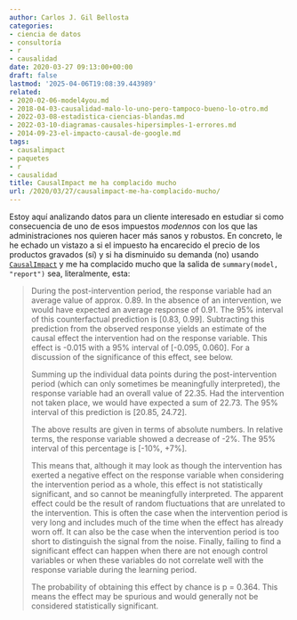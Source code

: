 ```yaml
---
author: Carlos J. Gil Bellosta
categories:
- ciencia de datos
- consultoría
- r
- causalidad
date: 2020-03-27 09:13:00+00:00
draft: false
lastmod: '2025-04-06T19:08:39.443989'
related:
- 2020-02-06-model4you.md
- 2018-04-03-causalidad-malo-lo-uno-pero-tampoco-bueno-lo-otro.md
- 2022-03-08-estadistica-ciencias-blandas.md
- 2022-03-10-diagramas-causales-hipersimples-1-errores.md
- 2014-09-23-el-impacto-causal-de-google.md
tags:
- causalimpact
- paquetes
- r
- causalidad
title: CausalImpact me ha complacido mucho
url: /2020/03/27/causalimpact-me-ha-complacido-mucho/
---
```


Estoy aquí analizando datos para un cliente interesado en estudiar si como consecuencia de uno de esos impuestos _modennos_ con los que las administraciones nos quieren hacer más sanos y robustos. En concreto, le he echado un vistazo a si el impuesto ha encarecido el precio de los productos gravados (sí) y si ha disminuido su demanda (no) usando [`CausalImpact`](https://CRAN.R-project.org/package=CausalImpact) y me ha complacido mucho que la salida de `summary(model, "report")` sea, literalmente, esta:

>During the post-intervention period, the response variable had an average value of approx. 0.89. In the absence of an intervention, we would have expected an average response of 0.91. The 95% interval of this counterfactual prediction is [0.83, 0.99]. Subtracting this prediction from the observed response yields an estimate of the causal effect the intervention had on the response variable. This effect is -0.015 with a 95% interval of [-0.095, 0.060]. For a discussion of the significance of this effect, see below.
>
> Summing up the individual data points during the post-intervention period (which can only sometimes be meaningfully interpreted), the response variable had an overall value of 22.35. Had the intervention not taken place, we would have expected a sum of 22.73. The 95% interval of this prediction is [20.85, 24.72].
>
> The above results are given in terms of absolute numbers. In relative terms, the response variable showed a decrease of -2%. The 95% interval of this percentage is [-10%, +7%].
>
> This means that, although it may look as though the intervention has exerted a negative effect on the response variable when considering the intervention period as a whole, this effect is not statistically significant, and so cannot be meaningfully interpreted. The apparent effect could be the result of random fluctuations that are unrelated to the intervention. This is often the case when the intervention period is very long and includes much of the time when the effect has already worn off. It can also be the case when the intervention period is too short to distinguish the signal from the noise. Finally, failing to find a significant effect can happen when there are not enough control variables or when these variables do not correlate well with the response variable during the learning period.
>
> The probability of obtaining this effect by chance is p = 0.364. This means the effect may be spurious and would generally not be considered statistically significant.